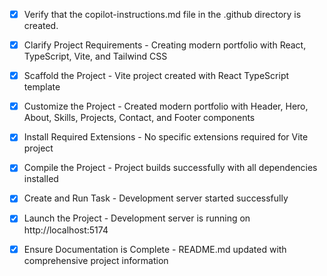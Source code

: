 <!-- Use this file to provide workspace-specific custom instructions to Copilot. For more details, visit https://code.visualstudio.com/docs/copilot/copilot-customization#_use-a-githubcopilotinstructionsmd-file -->
- [x] Verify that the copilot-instructions.md file in the .github directory is created.

- [x] Clarify Project Requirements - Creating modern portfolio with React, TypeScript, Vite, and Tailwind CSS

- [x] Scaffold the Project - Vite project created with React TypeScript template

- [x] Customize the Project - Created modern portfolio with Header, Hero, About, Skills, Projects, Contact, and Footer components

- [x] Install Required Extensions - No specific extensions required for Vite project

- [x] Compile the Project - Project builds successfully with all dependencies installed

- [x] Create and Run Task - Development server started successfully

- [x] Launch the Project - Development server is running on http://localhost:5174

- [x] Ensure Documentation is Complete - README.md updated with comprehensive project information
